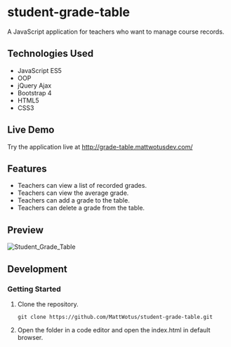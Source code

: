 # student-grade-table

A JavaScript application for teachers who want to manage course records.

## Technologies Used

- JavaScript ES5
- OOP
- jQuery Ajax
- Bootstrap 4  
- HTML5
- CSS3

## Live Demo

Try the application live at http://grade-table.mattwotusdev.com/

## Features

- Teachers can view a list of recorded grades.
- Teachers can view the average grade.
- Teachers can add a grade to the table.
- Teachers can delete a grade from the table.

## Preview

![Student_Grade_Table](assets/student-grade-table.gif)

## Development

### Getting Started

1. Clone the repository.

   ```
   git clone https://github.com/MattWotus/student-grade-table.git
   ```
   
2. Open the folder in a code editor and open the index.html in default browser.    
